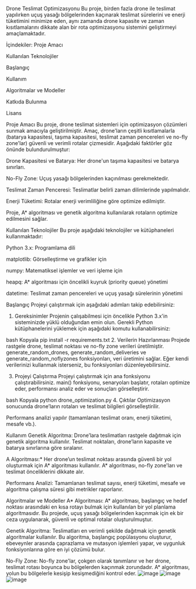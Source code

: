 Drone Teslimat Optimizasyonu
Bu proje, birden fazla drone ile teslimat yapılırken uçuş yasağı bölgelerinden kaçınarak teslimat sürelerini ve enerji tüketimini minimize eden, aynı zamanda drone kapasite ve zaman kısıtlamalarını dikkate alan bir rota optimizasyonu sistemini geliştirmeyi amaçlamaktadır.

İçindekiler:
Proje Amacı

Kullanılan Teknolojiler

Başlangıç

Kullanım

Algoritmalar ve Modeller

Katkıda Bulunma

Lisans

Proje Amacı
Bu proje, drone teslimat sistemleri için optimizasyon çözümleri sunmak amacıyla geliştirilmiştir. Amaç, drone'ların çeşitli kısıtlamalarla (batarya kapasitesi, taşıma kapasitesi, teslimat zaman pencereleri ve no-fly zone'lar) güvenli ve verimli rotalar çizmesidir. Aşağıdaki faktörler göz önünde bulundurulmuştur:

Drone Kapasitesi ve Batarya: Her drone'un taşıma kapasitesi ve batarya sınırları.

No-Fly Zone: Uçuş yasağı bölgelerinden kaçınılması gerekmektedir.

Teslimat Zaman Penceresi: Teslimatlar belirli zaman dilimlerinde yapılmalıdır.

Enerji Tüketimi: Rotalar enerji verimliliğine göre optimize edilmiştir.

Proje, A* algoritması ve genetik algoritma kullanılarak rotaların optimize edilmesini sağlar.

Kullanılan Teknolojiler
Bu proje aşağıdaki teknolojiler ve kütüphaneleri kullanmaktadır:

Python 3.x: Programlama dili

matplotlib: Görselleştirme ve grafikler için

numpy: Matematiksel işlemler ve veri işleme için

heapq: A* algoritması için öncelikli kuyruk (priority queue) yönetimi

datetime: Teslimat zaman pencereleri ve uçuş yasağı sürelerinin yönetimi

Başlangıç
Projeyi çalıştırmak için aşağıdaki adımları takip edebilirsiniz:

1. Gereksinimler
Projenin çalışabilmesi için öncelikle Python 3.x'in sisteminizde yüklü olduğundan emin olun. Gerekli Python kütüphanelerini yüklemek için aşağıdaki komutu kullanabilirsiniz:

bash
Kopyala
pip install -r requirements.txt
2. Verilerin Hazırlanması
Projede rastgele drone, teslimat noktası ve no-fly zone verileri üretilmiştir. generate_random_drones, generate_random_deliveries ve generate_random_noflyzones fonksiyonları, veri üretimini sağlar. Eğer kendi verilerinizi kullanmak isterseniz, bu fonksiyonları düzenleyebilirsiniz.

3. Projeyi Çalıştırma
Projeyi çalıştırmak için ana fonksiyonu çalıştırabilirsiniz. main() fonksiyonu, senaryoları başlatır, rotaları optimize eder, performansı analiz eder ve sonuçları görselleştirir.

bash
Kopyala
python drone_optimization.py
4. Çıktılar
Optimizasyon sonucunda drone’ların rotaları ve teslimat bilgileri görselleştirilir.

Performans analizi yapılır (tamamlanan teslimat oranı, enerji tüketimi, mesafe vb.).

Kullanım
Genetik Algoritma: Drone’lara teslimatları rastgele dağıtmak için genetik algoritma kullanılır. Teslimat noktaları, drone’ların kapasite ve batarya sınırlarına göre sıralanır.

A Algoritması:* Her drone’un teslimat noktası arasında güvenli bir yol oluşturmak için A* algoritması kullanılır. A* algoritması, no-fly zone'ları ve teslimat önceliklerini dikkate alır.

Performans Analizi: Tamamlanan teslimat sayısı, enerji tüketimi, mesafe ve algoritma çalışma süresi gibi metrikler raporlanır.

Algoritmalar ve Modeller
A* Algoritması:
A* algoritması, başlangıç ve hedef noktası arasındaki en kısa rotayı bulmak için kullanılan bir yol planlama algoritmasıdır. Bu projede, uçuş yasağı bölgelerinden kaçınmak için ek bir ceza uygulanarak, güvenli ve optimal rotalar oluşturulmuştur.

Genetik Algoritma:
Teslimatları en verimli şekilde dağıtmak için genetik algoritmalar kullanılır. Bu algoritma, başlangıç popülasyonu oluşturur, ebeveynler arasında çaprazlama ve mutasyon işlemleri yapar, ve uygunluk fonksiyonlarına göre en iyi çözümü bulur.

No-Fly Zone:
No-fly zone'lar, çokgen olarak tanımlanır ve her drone, teslimat rotası boyunca bu bölgelerden kaçınmak zorundadır. A* algoritması, yolun bu bölgelerle kesişip kesişmediğini kontrol eder.
![image](https://github.com/user-attachments/assets/4cbaaa48-7b29-46a2-a27e-60d9578f6ba6)
![image](https://github.com/user-attachments/assets/86509dd1-3364-4d4c-a01e-5948ad8824b7)
![image](https://github.com/user-attachments/assets/39ce3f68-5dcc-410a-9cb0-5bbdc2ed389a)


